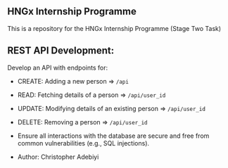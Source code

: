 ## HNGx Internship Programme
This is a repository for the HNGx Internship Programme (Stage Two Task)

## REST API Development: <br>
Develop an API with endpoints for: <br>
- CREATE: Adding a new person => ```/api``` <br>
- READ: Fetching details of a person => ```/api/user_id``` <br>
- UPDATE: Modifying details of an existing person => ```/api/user_id``` <br>
- DELETE: Removing a person => ```/api/user_id``` <br>
- Ensure all interactions with the database are secure and free from common vulnerabilities (e.g., SQL injections).

- Author: Christopher Adebiyi
